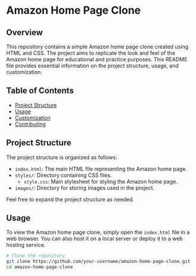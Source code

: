 # Amazon Home Page Clone

## Overview

This repository contains a simple Amazon home page clone created using HTML and CSS. The project aims to replicate the look and feel of the Amazon home page for educational and practice purposes. This README file provides essential information on the project structure, usage, and customization.

## Table of Contents

- [Project Structure](#project-structure)
- [Usage](#usage)
- [Customization](#customization)
- [Contributing](#contributing)

## Project Structure

The project structure is organized as follows:

- `index.html`: The main HTML file representing the Amazon home page.
- `styles/`: Directory containing CSS files.
  - `style.css`: Main stylesheet for styling the Amazon home page.
- `images/`: Directory for storing images used in the project.

Feel free to expand the project structure as needed.

## Usage

To view the Amazon home page clone, simply open the `index.html` file in a web browser. You can also host it on a local server or deploy it to a web hosting service.

```bash
# Clone the repository
git clone https://github.com/your-username/amazon-home-page-clone.git
cd amazon-home-page-clone

